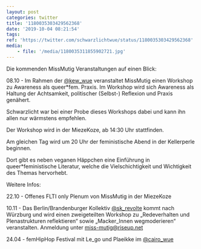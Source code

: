 ```yaml
---
layout: post
categories: twitter
title: '1180035303429562368'
date: '2019-10-04 08:21:54'
tags: 
ref: 'https://twitter.com/schwarzlichtwue/status/1180035303429562368'
media:
    - file: '/media/1180035311855902721.jpg'
---
```

Die kommenden MissMutig Veranstaltungen auf einen Blick:



08.10 - Im Rahmen der [@kew_wue](https://twitter.com/kew_wue) veranstaltet MissMutig einen Workshop zu Awareness als queer\*fem. Praxis. Im Workshop wird sich Awareness als Haltung der Achtsamkeit, politischer (Selbst-) Reflexion und Praxis genähert. 


Schwarzlicht war bei einer Probe dieses Workshops dabei und kann ihn allen nur wärmstens empfehlen.



Der Workshop wird in der MiezeKoze, ab 14:30 Uhr stattfinden.



Am gleichen Tag wird um 20 Uhr der feministische Abend in der Kellerperle beginnen. 


Dort gibt es neben veganen Häppchen eine Einführung in queer\*feministische Literatur, welche die Vielschichtigkeit und Wichtigkeit des Themas hervorhebt.



Weitere Infos:

 


22.10 - Offenes FLTI only Plenum von MissMutig in der MiezeKoze 


10.11 - Das Berlin/Brandenburger Kollektiv [@sk_revolte](https://twitter.com/sk_revolte) kommt nach Würzburg und wird einen zweigeteilten Workshop zu „Redeverhalten und Plenastrukturen reflektieren“ sowie „Macker_Innen wegmoderieren“ veranstalten. Anmeldung unter miss-mutig@riseup.net  


24.04 - femHipHop Festival mit Le_go und Plaeikke im [@cairo_wue](https://twitter.com/cairo_wue) 


